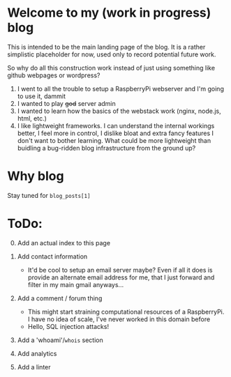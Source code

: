 # Welcome to my (work in progress) blog

This is intended to be the main landing page of the blog. It is a rather simplistic placeholder for now, used only to record potential future work.

So why do all this construction work instead of just using something like github webpages or wordpress?

1. I went to all the trouble to setup a RaspberryPi webserver and I'm going to use it, dammit
2. I wanted to play ~~god~~ server admin
3. I wanted to learn how the basics of the webstack work (nginx, node.js, html, etc.)
4. I like lightweight frameworks. I can understand the internal workings better, I feel more in control, I dislike bloat and extra fancy features I don't want to bother learning. What could be more lightweight than buidling a bug-ridden blog infrastructure from the ground up?


# Why blog

Stay tuned for `blog_posts[1]`

# ToDo:

0. Add an actual index to this page

1. Add contact information
    * It'd be cool to setup an email server maybe? Even if all it does is provide an alternate email address for me, that I just forward and filter in my main gmail anyways...

2. Add a comment / forum thing
    * This might start straining computational resources of a RaspberryPi. I have no idea of scale, I've never worked in this domain before
    * Hello, SQL injection attacks!

3. Add a 'whoami'/`whois` section

4. Add analytics

5. Add a linter

